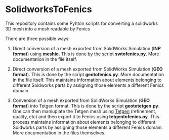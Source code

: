 # SolidworksToFenics
This repository contains some Pyhton scripts for converting a solidworks 3D mesh into a mesh readable by Fenics

There are three possible ways:

1. Direct conversion of a mesh exported from SolidWorks Simulation (**INP format**) using **meshio**. This is done by the script **swtofenics.py**. More documentation in the file itself. 

1. Direct conversion of a mesh exported from SolidWorks Simulation (**GEO format**). This is done by the script **geotofenics.py**. More documentation in the file itself. This maintains information about elements belonging to different Soidworks parts by assigning those elements a different Fenics domain.

1. Conversion of a mesh exported from SolidWorks Simulation (**GEO format**) into Tetgen format. This is done by the script **geototetgen.py**. One can then maniuplate the Tetgen mesh using [Tetgen](http://wias-berlin.de/software/tetgen/1.5/doc/manual/index.html) (refinement, quality, etc) and then export it to Fenics using **tetgentofenics.py**. This process maintains information about elements belonging to different Soidworks parts by assigning those elements a different Fenics domain. More documentation in the files themselves. 


